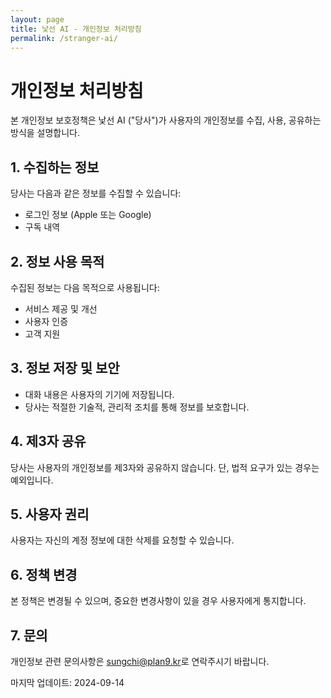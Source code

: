 ```yaml
---
layout: page
title: 낯선 AI - 개인정보 처리방침
permalink: /stranger-ai/
---
```


# 개인정보 처리방침

본 개인정보 보호정책은 낯선 AI ("당사")가 사용자의 개인정보를 수집, 사용, 공유하는 방식을 설명합니다.

## 1. 수집하는 정보

당사는 다음과 같은 정보를 수집할 수 있습니다:
- 로그인 정보 (Apple 또는 Google)
- 구독 내역

## 2. 정보 사용 목적

수집된 정보는 다음 목적으로 사용됩니다:
- 서비스 제공 및 개선
- 사용자 인증
- 고객 지원

## 3. 정보 저장 및 보안

- 대화 내용은 사용자의 기기에 저장됩니다.
- 당사는 적절한 기술적, 관리적 조치를 통해 정보를 보호합니다.

## 4. 제3자 공유

당사는 사용자의 개인정보를 제3자와 공유하지 않습니다. 단, 법적 요구가 있는 경우는 예외입니다.

## 5. 사용자 권리

사용자는 자신의 계정 정보에 대한 삭제를 요청할 수 있습니다.

## 6. 정책 변경

본 정책은 변경될 수 있으며, 중요한 변경사항이 있을 경우 사용자에게 통지합니다.

## 7. 문의

개인정보 관련 문의사항은 <sungchi@plan9.kr>로 연락주시기 바랍니다.

마지막 업데이트: 2024-09-14
